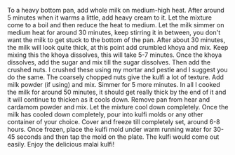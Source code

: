 To a heavy bottom pan, add whole milk on medium-high heat.
After around 5 minutes when it warms a little, add heavy cream to it.
Let the mixture come to a boil and then reduce the heat to medium.
Let the milk simmer on medium heat for around 30 minutes, keep stirring it in between, you don't want the milk to get stuck to the bottom of the pan.
After about 30 minutes, the milk will look quite thick, at this point add crumbled khoya and mix. Keep mixing this the khoya dissolves, this will take 5-7 minutes.
Once the khoya dissolves, add the sugar and mix till the sugar dissolves.
Then add the crushed nuts. I crushed these using my mortar and pestle and I suggest you do the same. The coarsely chopped nuts give the kulfi a lot of texture.
Add milk powder (if using) and mix. Simmer for 5 more minutes. In all I cooked the milk for around 50 minutes, it should get really thick by the end of it and it will continue to thicken as it cools down.
Remove pan from hear and cardamom powder and mix.
Let the mixture cool down completely.
Once the milk has cooled down completely, pour into kulfi molds or any other container of your choice. Cover and freeze till completely set, around 6-8 hours.
Once frozen, place the kulfi mold under warm running water for 30-45 seconds and then tap the mold on the plate. The kulfi would come out easily. Enjoy the delicious malai kulfi!